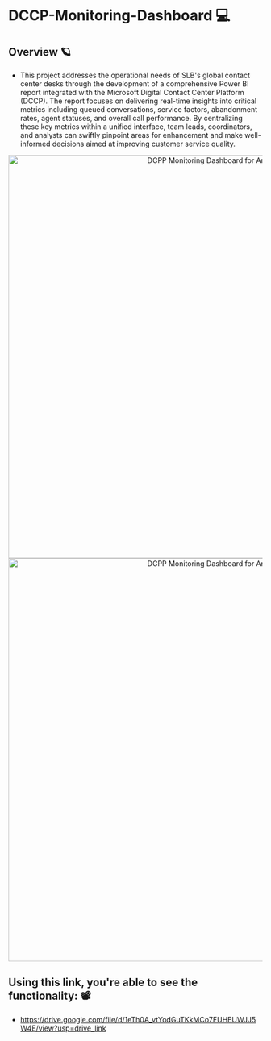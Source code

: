 # DCCP-Monitoring-Dashboard 💻

## Overview 🪐
  - This project addresses the operational needs of SLB's global contact center desks through the development of a comprehensive Power BI report integrated with the Microsoft Digital Contact Center Platform (DCCP). The report focuses on delivering real-time insights into critical metrics including queued conversations, service factors, abandonment rates, agent statuses, and overall call performance. By centralizing these key metrics within a unified interface, team leads, coordinators, and analysts can swiftly pinpoint areas for enhancement and make well-informed decisions aimed at improving customer service quality.
    
<div align="center">
  <img src="https://github.com/user-attachments/assets/07c0cbb9-9284-44e1-904b-51ccb44e09ab" alt="DCPP Monitoring Dashboard for Analyst" width="800" />
  <img src="https://github.com/user-attachments/assets/7f552c54-3f74-4ef7-8481-93de9c5ae50f" alt="DCPP Monitoring Dashboard for Analyst" width="800" />
</div>

## Using this link, you're able to see the functionality: 📽️
- https://drive.google.com/file/d/1eTh0A_vtYodGuTKkMCo7FUHEUWJJ5W4E/view?usp=drive_link

